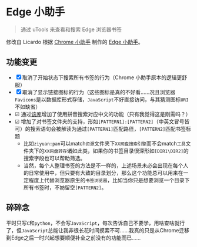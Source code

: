 # Edge 小助手

> 通过 uTools 来查看和搜索 Edge 浏览器书签

修改自 Licardo 根据 [Chrome 小助手](https://github.com/in3102/utools-chrome_helper) 制作的 [Edge 小助手](https://github.com/L1cardo/Edge-Helper-uTools)。

## 功能变更

+ ☒ 取消了开始状态下搜索所有书签的行为（Chrome 小助手原本的逻辑更舒服）
+ ☒ 取消了显示链接图标的行为（这些图标是真的不好看……况且浏览器`Favicons`是以数据库形式存储，`JavaScript`不好直接访问，与其猜测图标`URI`不如缺省）
+ ☑ 通过[该库](https://github.com/sxei/pinyinjs)增加了使用拼音搜索对应中文的功能（只有我觉得这是刚需吗？）
+ ☑ 增加了对书签文件夹的支持，形如`[PATTERN1]:[PATTERN2]`（中英文冒号皆可）的搜索语句会被解读为通过`[PATTERN1]`匹配路径，`[PATTERN2]`匹配书签标题
    + 比如`ziyuan:pan`可以match`资源`文件夹下`XX网盘搜索引擎`而不会match`工具`文件夹下的`XX网盘转存`诸如此类，如果你的书签目录很深形如`[DIR1\DIR2]`的搜索字段也可以帮助筛选。
    + 当然，每个人整理书签的方法是不一样的，上述场景未必会出现在每个人的日常使用中，但只要有大致的目录划分，那么这个功能总可以用来在一定程度上代替浏览器原生的`书签浏览器`，比如当你只是想要浏览一个目录下所有书签时，不妨留空`[PATTERN2]`。

## 碎碎念

平时只写`C`和`python`，不会写`JavaScript`，每次告诉自己不要学，用啥查啥就行了，但`JavaScript`总能让我非很长花时间摸索不可……我真的只是从Chrome迁移到Edge之后一时兴起想要顺便补全之前没有的功能而已……